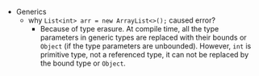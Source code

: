 - Generics
  - why `List<int> arr = new ArrayList<>();` caused error?
    - Because of type erasure. At compile time, all the type parameters in generic types are replaced with their bounds or `Object` (if the type parameters are unbounded). However, `int` is primitive type, not a referenced type, it can not be replaced by the bound type or `Object`.

